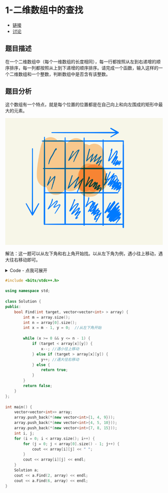 # 1-二维数组中的查找

- [链接](https://www.nowcoder.com/practice/abc3fe2ce8e146608e868a70efebf62e)
- [讨论](https://www.nowcoder.com/questionTerminal/abc3fe2ce8e146608e868a70efebf62e)

## 题目描述

在一个二维数组中（每个一维数组的长度相同），每一行都按照从左到右递增的顺序排序，每一列都按照从上到下递增的顺序排序。请完成一个函数，输入这样的一个二维数组和一个整数，判断数组中是否含有该整数。

## 题目分析

这个数组有一个特点，就是每个位置的位置都是在自己向上和向左围成的矩形中最大的元素。

<!-- <div align="center"> <img src="image/1.png" width="80%"/> </div><br> -->

![1.png](image/1.png ':size=80%')

解法：这一题可以从左下角和右上角开始找。以从左下角为例，遇小往上移动，遇大往右移动即可。

<details>
<summary>Code - 点我可展开</summary>

```cpp
#include <bits/stdc++.h>

using namespace std;

class Solution {
public:
    bool Find(int target, vector<vector<int> > array) {
        int m = array.size();
        int n = array[0].size();
        int x = m - 1, y = 0;  //从左下角开始

        while (x >= 0 && y <= n - 1) {
            if (target < array[x][y]) {
                x--; //遇小往上移动
            } else if (target > array[x][y]) {
                y++; //遇大往右移动
            } else {
                return true;
            }
        }
        return false;
    }
};

int main() {
    vector<vector<int>> array;
    array.push_back(*(new vector<int>{1, 4, 9}));
    array.push_back(*(new vector<int>{4, 5, 10}));
    array.push_back(*(new vector<int>{7, 8, 15}));
    int i, j;
    for (i = 0; i < array.size(); i++) {
        for (j = 0; j < array[0].size() - 1; j++) {
            cout << array[i][j] << " ";
        }
        cout << array[i][j] << endl;
    }
    Solution a;
    cout << a.Find(2, array) << endl;
    cout << a.Find(6, array) << endl;
}
```

</details>

```cpp
#include <bits/stdc++.h>

using namespace std;

class Solution {
public:
    bool Find(int target, vector<vector<int> > array) {
        int m = array.size();
        int n = array[0].size();
        int x = m - 1, y = 0;  //从左下角开始

        while (x >= 0 && y <= n - 1) {
            if (target < array[x][y]) {
                x--; //遇小往上移动
            } else if (target > array[x][y]) {
                y++; //遇大往右移动
            } else {
                return true;
            }
        }
        return false;
    }
};

int main() {
    vector<vector<int>> array;
    array.push_back(*(new vector<int>{1, 4, 9}));
    array.push_back(*(new vector<int>{4, 5, 10}));
    array.push_back(*(new vector<int>{7, 8, 15}));
    int i, j;
    for (i = 0; i < array.size(); i++) {
        for (j = 0; j < array[0].size() - 1; j++) {
            cout << array[i][j] << " ";
        }
        cout << array[i][j] << endl;
    }
    Solution a;
    cout << a.Find(2, array) << endl;
    cout << a.Find(6, array) << endl;
}
```